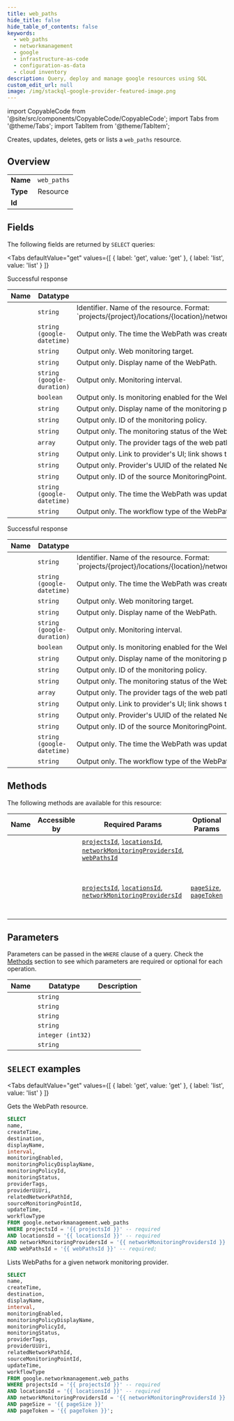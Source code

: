 ```yaml
--- 
title: web_paths
hide_title: false
hide_table_of_contents: false
keywords:
  - web_paths
  - networkmanagement
  - google
  - infrastructure-as-code
  - configuration-as-data
  - cloud inventory
description: Query, deploy and manage google resources using SQL
custom_edit_url: null
image: /img/stackql-google-provider-featured-image.png
---
```


import CopyableCode from '@site/src/components/CopyableCode/CopyableCode';
import Tabs from '@theme/Tabs';
import TabItem from '@theme/TabItem';

Creates, updates, deletes, gets or lists a <code>web_paths</code> resource.

## Overview
<table><tbody>
<tr><td><b>Name</b></td><td><code>web_paths</code></td></tr>
<tr><td><b>Type</b></td><td>Resource</td></tr>
<tr><td><b>Id</b></td><td><CopyableCode code="google.networkmanagement.web_paths" /></td></tr>
</tbody></table>

## Fields

The following fields are returned by `SELECT` queries:

<Tabs
    defaultValue="get"
    values={[
        { label: 'get', value: 'get' },
        { label: 'list', value: 'list' }
    ]}
>
<TabItem value="get">

Successful response

<table>
<thead>
    <tr>
    <th>Name</th>
    <th>Datatype</th>
    <th>Description</th>
    </tr>
</thead>
<tbody>
<tr>
    <td><CopyableCode code="name" /></td>
    <td><code>string</code></td>
    <td>Identifier. Name of the resource. Format: `projects/&#123;project&#125;/locations/&#123;location&#125;/networkMonitoringProviders/&#123;network_monitoring_provider&#125;/webPaths/&#123;web_path&#125;`</td>
</tr>
<tr>
    <td><CopyableCode code="createTime" /></td>
    <td><code>string (google-datetime)</code></td>
    <td>Output only. The time the WebPath was created.</td>
</tr>
<tr>
    <td><CopyableCode code="destination" /></td>
    <td><code>string</code></td>
    <td>Output only. Web monitoring target.</td>
</tr>
<tr>
    <td><CopyableCode code="displayName" /></td>
    <td><code>string</code></td>
    <td>Output only. Display name of the WebPath.</td>
</tr>
<tr>
    <td><CopyableCode code="interval" /></td>
    <td><code>string (google-duration)</code></td>
    <td>Output only. Monitoring interval.</td>
</tr>
<tr>
    <td><CopyableCode code="monitoringEnabled" /></td>
    <td><code>boolean</code></td>
    <td>Output only. Is monitoring enabled for the WebPath.</td>
</tr>
<tr>
    <td><CopyableCode code="monitoringPolicyDisplayName" /></td>
    <td><code>string</code></td>
    <td>Output only. Display name of the monitoring policy.</td>
</tr>
<tr>
    <td><CopyableCode code="monitoringPolicyId" /></td>
    <td><code>string</code></td>
    <td>Output only. ID of the monitoring policy.</td>
</tr>
<tr>
    <td><CopyableCode code="monitoringStatus" /></td>
    <td><code>string</code></td>
    <td>Output only. The monitoring status of the WebPath.</td>
</tr>
<tr>
    <td><CopyableCode code="providerTags" /></td>
    <td><code>array</code></td>
    <td>Output only. The provider tags of the web path.</td>
</tr>
<tr>
    <td><CopyableCode code="providerUiUri" /></td>
    <td><code>string</code></td>
    <td>Output only. Link to provider's UI; link shows the WebPath.</td>
</tr>
<tr>
    <td><CopyableCode code="relatedNetworkPathId" /></td>
    <td><code>string</code></td>
    <td>Output only. Provider's UUID of the related NetworkPath.</td>
</tr>
<tr>
    <td><CopyableCode code="sourceMonitoringPointId" /></td>
    <td><code>string</code></td>
    <td>Output only. ID of the source MonitoringPoint.</td>
</tr>
<tr>
    <td><CopyableCode code="updateTime" /></td>
    <td><code>string (google-datetime)</code></td>
    <td>Output only. The time the WebPath was updated.</td>
</tr>
<tr>
    <td><CopyableCode code="workflowType" /></td>
    <td><code>string</code></td>
    <td>Output only. The workflow type of the WebPath.</td>
</tr>
</tbody>
</table>
</TabItem>
<TabItem value="list">

Successful response

<table>
<thead>
    <tr>
    <th>Name</th>
    <th>Datatype</th>
    <th>Description</th>
    </tr>
</thead>
<tbody>
<tr>
    <td><CopyableCode code="name" /></td>
    <td><code>string</code></td>
    <td>Identifier. Name of the resource. Format: `projects/&#123;project&#125;/locations/&#123;location&#125;/networkMonitoringProviders/&#123;network_monitoring_provider&#125;/webPaths/&#123;web_path&#125;`</td>
</tr>
<tr>
    <td><CopyableCode code="createTime" /></td>
    <td><code>string (google-datetime)</code></td>
    <td>Output only. The time the WebPath was created.</td>
</tr>
<tr>
    <td><CopyableCode code="destination" /></td>
    <td><code>string</code></td>
    <td>Output only. Web monitoring target.</td>
</tr>
<tr>
    <td><CopyableCode code="displayName" /></td>
    <td><code>string</code></td>
    <td>Output only. Display name of the WebPath.</td>
</tr>
<tr>
    <td><CopyableCode code="interval" /></td>
    <td><code>string (google-duration)</code></td>
    <td>Output only. Monitoring interval.</td>
</tr>
<tr>
    <td><CopyableCode code="monitoringEnabled" /></td>
    <td><code>boolean</code></td>
    <td>Output only. Is monitoring enabled for the WebPath.</td>
</tr>
<tr>
    <td><CopyableCode code="monitoringPolicyDisplayName" /></td>
    <td><code>string</code></td>
    <td>Output only. Display name of the monitoring policy.</td>
</tr>
<tr>
    <td><CopyableCode code="monitoringPolicyId" /></td>
    <td><code>string</code></td>
    <td>Output only. ID of the monitoring policy.</td>
</tr>
<tr>
    <td><CopyableCode code="monitoringStatus" /></td>
    <td><code>string</code></td>
    <td>Output only. The monitoring status of the WebPath.</td>
</tr>
<tr>
    <td><CopyableCode code="providerTags" /></td>
    <td><code>array</code></td>
    <td>Output only. The provider tags of the web path.</td>
</tr>
<tr>
    <td><CopyableCode code="providerUiUri" /></td>
    <td><code>string</code></td>
    <td>Output only. Link to provider's UI; link shows the WebPath.</td>
</tr>
<tr>
    <td><CopyableCode code="relatedNetworkPathId" /></td>
    <td><code>string</code></td>
    <td>Output only. Provider's UUID of the related NetworkPath.</td>
</tr>
<tr>
    <td><CopyableCode code="sourceMonitoringPointId" /></td>
    <td><code>string</code></td>
    <td>Output only. ID of the source MonitoringPoint.</td>
</tr>
<tr>
    <td><CopyableCode code="updateTime" /></td>
    <td><code>string (google-datetime)</code></td>
    <td>Output only. The time the WebPath was updated.</td>
</tr>
<tr>
    <td><CopyableCode code="workflowType" /></td>
    <td><code>string</code></td>
    <td>Output only. The workflow type of the WebPath.</td>
</tr>
</tbody>
</table>
</TabItem>
</Tabs>

## Methods

The following methods are available for this resource:

<table>
<thead>
    <tr>
    <th>Name</th>
    <th>Accessible by</th>
    <th>Required Params</th>
    <th>Optional Params</th>
    <th>Description</th>
    </tr>
</thead>
<tbody>
<tr>
    <td><a href="#get"><CopyableCode code="get" /></a></td>
    <td><CopyableCode code="select" /></td>
    <td><a href="#parameter-projectsId"><code>projectsId</code></a>, <a href="#parameter-locationsId"><code>locationsId</code></a>, <a href="#parameter-networkMonitoringProvidersId"><code>networkMonitoringProvidersId</code></a>, <a href="#parameter-webPathsId"><code>webPathsId</code></a></td>
    <td></td>
    <td>Gets the WebPath resource.</td>
</tr>
<tr>
    <td><a href="#list"><CopyableCode code="list" /></a></td>
    <td><CopyableCode code="select" /></td>
    <td><a href="#parameter-projectsId"><code>projectsId</code></a>, <a href="#parameter-locationsId"><code>locationsId</code></a>, <a href="#parameter-networkMonitoringProvidersId"><code>networkMonitoringProvidersId</code></a></td>
    <td><a href="#parameter-pageSize"><code>pageSize</code></a>, <a href="#parameter-pageToken"><code>pageToken</code></a></td>
    <td>Lists WebPaths for a given network monitoring provider.</td>
</tr>
</tbody>
</table>

## Parameters

Parameters can be passed in the `WHERE` clause of a query. Check the [Methods](#methods) section to see which parameters are required or optional for each operation.

<table>
<thead>
    <tr>
    <th>Name</th>
    <th>Datatype</th>
    <th>Description</th>
    </tr>
</thead>
<tbody>
<tr id="parameter-locationsId">
    <td><CopyableCode code="locationsId" /></td>
    <td><code>string</code></td>
    <td></td>
</tr>
<tr id="parameter-networkMonitoringProvidersId">
    <td><CopyableCode code="networkMonitoringProvidersId" /></td>
    <td><code>string</code></td>
    <td></td>
</tr>
<tr id="parameter-projectsId">
    <td><CopyableCode code="projectsId" /></td>
    <td><code>string</code></td>
    <td></td>
</tr>
<tr id="parameter-webPathsId">
    <td><CopyableCode code="webPathsId" /></td>
    <td><code>string</code></td>
    <td></td>
</tr>
<tr id="parameter-pageSize">
    <td><CopyableCode code="pageSize" /></td>
    <td><code>integer (int32)</code></td>
    <td></td>
</tr>
<tr id="parameter-pageToken">
    <td><CopyableCode code="pageToken" /></td>
    <td><code>string</code></td>
    <td></td>
</tr>
</tbody>
</table>

## `SELECT` examples

<Tabs
    defaultValue="get"
    values={[
        { label: 'get', value: 'get' },
        { label: 'list', value: 'list' }
    ]}
>
<TabItem value="get">

Gets the WebPath resource.

```sql
SELECT
name,
createTime,
destination,
displayName,
interval,
monitoringEnabled,
monitoringPolicyDisplayName,
monitoringPolicyId,
monitoringStatus,
providerTags,
providerUiUri,
relatedNetworkPathId,
sourceMonitoringPointId,
updateTime,
workflowType
FROM google.networkmanagement.web_paths
WHERE projectsId = '{{ projectsId }}' -- required
AND locationsId = '{{ locationsId }}' -- required
AND networkMonitoringProvidersId = '{{ networkMonitoringProvidersId }}' -- required
AND webPathsId = '{{ webPathsId }}' -- required;
```
</TabItem>
<TabItem value="list">

Lists WebPaths for a given network monitoring provider.

```sql
SELECT
name,
createTime,
destination,
displayName,
interval,
monitoringEnabled,
monitoringPolicyDisplayName,
monitoringPolicyId,
monitoringStatus,
providerTags,
providerUiUri,
relatedNetworkPathId,
sourceMonitoringPointId,
updateTime,
workflowType
FROM google.networkmanagement.web_paths
WHERE projectsId = '{{ projectsId }}' -- required
AND locationsId = '{{ locationsId }}' -- required
AND networkMonitoringProvidersId = '{{ networkMonitoringProvidersId }}' -- required
AND pageSize = '{{ pageSize }}'
AND pageToken = '{{ pageToken }}';
```
</TabItem>
</Tabs>
